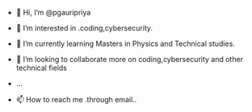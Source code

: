 - 👋 Hi, I’m @pgauripriya
- 👀 I’m interested in .coding,cybersecurity.
- 🌱 I’m currently learning Masters in Physics and Technical studies.

- 💞️ I’m looking to collaborate more on coding,cybersecurity and other technical fields
- ...
- 📫 How to reach me .through email..

<!---
pgauripriya/pgauripriya is a ✨ special ✨ repository because its `README.md` (this file) appears on your GitHub profile.
You can click the Preview link to take a look at your changes.
--->
